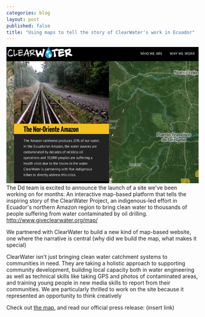 ```yaml
---
categories: blog
layout: post
published: false
title: "Using maps to tell the story of ClearWater's work in Ecuador"
---
```


![clearwatermapimage.png](/assets/clearwatermapimage.png)
The Dd team is excited to announce the launch of a site we've been working on for months: An interactive map-based platform that tells the inspiring story of the ClearWater Project, an indigenous-led effort in Ecuador's northern Amazon region to bring clean water to thousands of people suffering from water contaminated by oil drilling. http://www.giveclearwater.org/map/

We partnered with ClearWater to build a new kind of map-based website, one where the narrative is central 
(why did we build the map, what makes it special) 

ClearWater isn't just bringing clean water catchment systems to communities in need. They are taking a holistic approach to supporting community development, building local capacity both in water engineering as well as technical skills like taking GPS and photos of contaminated areas, and training young people in new media skills to report from their communities. We are particularly thrilled to work on the site because it represented an opportunity to think creatively 

Check out [the map](http://www.giveclearwater.org/map/), and read our official press release:
(insert link)